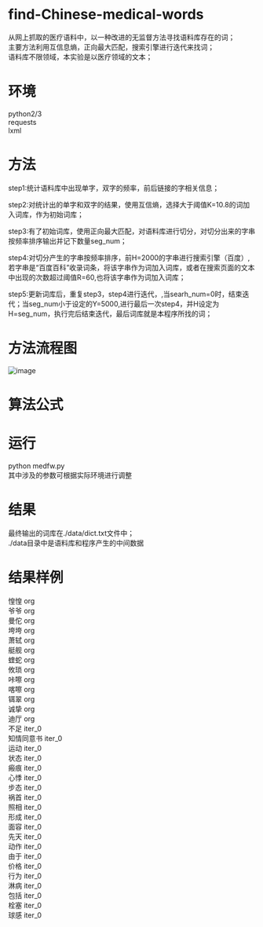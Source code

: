 # find-Chinese-medical-words
从网上抓取的医疗语料中，以一种改进的无监督方法寻找语料库存在的词；<br>
主要方法利用互信息熵，正向最大匹配，搜索引擎进行迭代来找词；<br>
语料库不限领域，本实验是以医疗领域的文本；<br>

环境
=
python2/3<br>
requests<br>
lxml<br>

方法
=
step1:统计语料库中出现单字，双字的频率，前后链接的字相关信息；<br>

step2:对统计出的单字和双字的结果，使用互信熵，选择大于阈值K=10.8的词加入词库，作为初始词库；<bar>
  
step3:有了初始词库，使用正向最大匹配，对语料库进行切分，对切分出来的字串按频率排序输出并记下数量seg_num；<br>

step4:对切分产生的字串按频率排序，前H=2000的字串进行搜索引擎（百度）,若字串是“百度百科”收录词条，将该字串作为词加入词库，或者在搜索页面的文本中出现的次数超过阈值R=60,也将该字串作为词加入词库；<br>

step5:更新词库后，重复step3，step4进行迭代，,当searh_num=0时，结束迭代；当seg_num小于设定的Y=5000,进行最后一次step4，并H设定为H=seg_num，执行完后结束迭代，最后词库就是本程序所找的词；<br>

方法流程图
=
![image](https://github.com/cjymz886/find-Chinese-medical-words/raw/master/images/process.jpg)<br>

算法公式
=


运行
=
python medfw.py<br>
其中涉及的参数可根据实际环境进行调整<br>


结果
=
最终输出的词库在./data/dict.txt文件中；<br>
./data目录中是语料库和程序产生的中间数据

结果样例
=
惶惶	org<br>
爷爷	org<br>
曼佗	org<br>
垮垮	org<br>
萧轼	org<br>
艇舰	org<br>
蝰蛇	org<br>
攸琐	org<br>
咔嚓	org<br>
喀嚓	org<br>
铒翠	org<br>
诚挚	org<br>
迪厅	org<br>
不足	iter_0<br>
知情同意书	iter_0<br>
运动	iter_0<br>
状态	iter_0<br>
瘢痕	iter_0<br>
心悸	iter_0<br>
步态	iter_0<br>
祸首	iter_0<br>
照相	iter_0<br>
形成	iter_0<br>
面容	iter_0<br>
先天	iter_0<br>
动作	iter_0<br>
由于	iter_0<br>
价格	iter_0<br>
行为	iter_0<br>
淋病	iter_0<br>
包括	iter_0<br>
栓塞	iter_0<br>
球感	iter_0<br>
